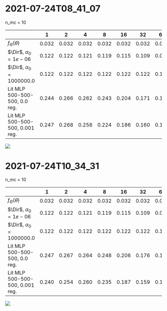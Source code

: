 # 2021-07-24T08_41_07
n_mc = 10

|                                 |     1 |     2 |     4 |     8 |    16 |    32 |    64 |   128 |   256 |   512 |   1024 |
|---------------------------------|-------|-------|-------|-------|-------|-------|-------|-------|-------|-------|--------|
| $f_{\Theta}(\theta)$            | 0.032 | 0.032 | 0.032 | 0.032 | 0.032 | 0.032 | 0.032 | 0.032 | 0.032 | 0.032 |  0.032 |
| $\Dir$, $\alpha_0 = 1e-06$      | 0.122 | 0.122 | 0.121 | 0.119 | 0.115 | 0.109 | 0.098 | 0.083 | 0.061 | 0.045 |  0.037 |
| $\Dir$, $\alpha_0 = 1000000.0$  | 0.122 | 0.122 | 0.122 | 0.122 | 0.122 | 0.122 | 0.122 | 0.122 | 0.122 | 0.122 |  0.122 |
| Lit MLP 500-500-500, 0.0 reg.   | 0.244 | 0.266 | 0.262 | 0.243 | 0.204 | 0.171 | 0.150 | 0.119 | 0.088 | 0.072 |  0.066 |
| Lit MLP 500-500-500, 0.001 reg. | 0.247 | 0.268 | 0.258 | 0.224 | 0.186 | 0.160 | 0.132 | 0.122 | 0.116 | 0.116 |  0.116 |

![](C:\Users\rademacherp\Documents\PhD\Research\Code\stats_learn\images\temp\2021-07-24T08_41_07.png)

# 2021-07-24T10_34_31
n_mc = 10

|                                 |     1 |     2 |     4 |     8 |    16 |    32 |    64 |   128 |   256 |   512 |   1024 |
|---------------------------------|-------|-------|-------|-------|-------|-------|-------|-------|-------|-------|--------|
| $f_{\Theta}(\theta)$            | 0.032 | 0.032 | 0.032 | 0.032 | 0.032 | 0.032 | 0.032 | 0.032 | 0.032 | 0.032 |  0.032 |
| $\Dir$, $\alpha_0 = 1e-06$      | 0.122 | 0.122 | 0.121 | 0.119 | 0.115 | 0.109 | 0.098 | 0.083 | 0.061 | 0.045 |  0.037 |
| $\Dir$, $\alpha_0 = 1000000.0$  | 0.122 | 0.122 | 0.122 | 0.122 | 0.122 | 0.122 | 0.122 | 0.122 | 0.122 | 0.122 |  0.122 |
| Lit MLP 500-500-500, 0.0 reg.   | 0.247 | 0.267 | 0.264 | 0.248 | 0.206 | 0.176 | 0.149 | 0.117 | 0.089 | 0.070 |  0.067 |
| Lit MLP 500-500-500, 0.001 reg. | 0.240 | 0.254 | 0.260 | 0.235 | 0.187 | 0.159 | 0.131 | 0.121 | 0.116 | 0.115 |  0.116 |

![](C:\Users\rademacherp\Documents\PhD\Research\Code\stats_learn\images\temp\2021-07-24T10_34_31.png)
